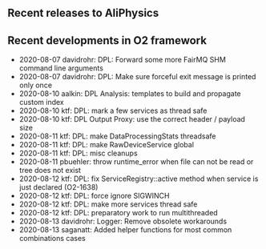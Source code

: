 ## Recent releases to AliPhysics
## Recent developments in O2 framework
- 2020-08-07 davidrohr: DPL: Forward some more FairMQ SHM command line arguments
- 2020-08-07 davidrohr: DPL: Make sure forceful exit message is printed only once
- 2020-08-10 aalkin: DPL Analysis: templates to build and propagate custom index
- 2020-08-10 ktf:  DPL: mark a few services as thread safe 
- 2020-08-10 ktf: DPL Output Proxy: use the correct header / payload size
- 2020-08-11 ktf: DPL: make DataProcessingStats threadsafe
- 2020-08-11 ktf: DPL: make RawDeviceService global
- 2020-08-11 ktf: DPL: misc cleanups
- 2020-08-11 pbuehler: throw runtime_error when file can not be read or tree does not exist
- 2020-08-12 ktf: DPL: fix ServiceRegistry::active method when service is just declared (O2-1638)
- 2020-08-12 ktf: DPL: force ignore SIGWINCH
- 2020-08-12 ktf: DPL: make more services thread safe
- 2020-08-12 ktf: DPL: preparatory work to run multithreaded
- 2020-08-13 davidrohr: Logger: Remove obsolete workarounds
- 2020-08-13 saganatt: Added helper functions for most common combinations cases
